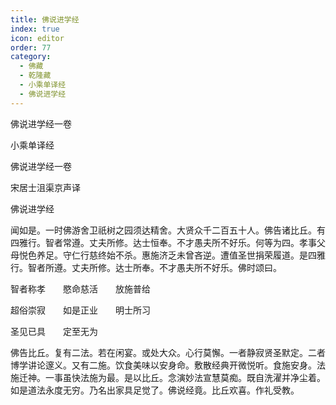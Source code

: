 ```yaml
---
title: 佛说进学经
index: true
icon: editor
order: 77
category:
  - 佛藏
  - 乾隆藏
  - 小乘单译经
  - 佛说进学经
---
```


佛说进学经一卷  

小乘单译经  

佛说进学经一卷  

宋居士沮渠京声译  

佛说进学经  

闻如是。一时佛游舍卫祇树之园须达精舍。大贤众千二百五十人。佛告诸比丘。有四雅行。智者常遵。丈夫所修。达士恒奉。不才愚夫所不好乐。何等为四。孝事父母悦色养足。守仁行慈终始不杀。惠施济乏未曾吝逆。遭值圣世捐荣履道。是四雅行。智者所遵。丈夫所修。达士所奉。不才愚夫所不好乐。佛时颂曰。  

智者称孝　　愍命慈活　　放施普给  

超俗崇寂　　如是正业　　明士所习  

圣见已具　　定至无为  

佛告比丘。复有二法。若在闲宴。或处大众。心行莫懈。一者静寂贤圣默定。二者博学讲论邃义。又有二施。饮食美味以安身命。敷散经典开微悦听。食施安身。法施迁神。一事虽快法施为最。是以比丘。念演妙法宣慧莫痴。既自洗濯并净尘着。如是道法永度无穷。乃名出家具足觉了。佛说经竟。比丘欢喜。作礼受教。  
